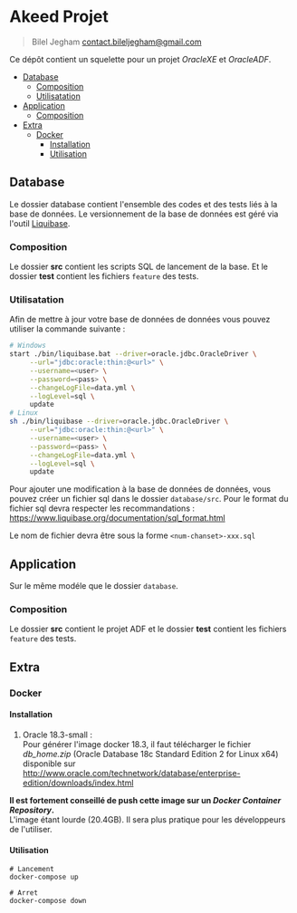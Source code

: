 Akeed Projet  <!-- omit in toc -->
====

> Bilel Jegham <contact.bileljegham@gmail.com>

Ce dépôt contient un squelette pour un projet *OracleXE* et *OracleADF*.

- [Database](#database)
  - [Composition](#composition)
  - [Utilisatation](#utilisatation)
- [Application](#application)
  - [Composition](#composition-1)
- [Extra](#extra)
  - [Docker](#docker)
    - [Installation](#installation)
    - [Utilisation](#utilisation)


## Database

Le dossier database contient l'ensemble des codes et des tests liés à la base de données. Le versionnement de la base de données est géré via l'outil [Liquibase](https://www.liquibase.org/).


### Composition
Le dossier **src** contient les scripts SQL de lancement de la base.
Et le dossier **test** contient les fichiers `feature` des tests.


### Utilisatation
Afin de mettre à jour votre base de données de données vous pouvez utiliser la commande suivante :
```sh
# Windows
start ./bin/liquibase.bat --driver=oracle.jdbc.OracleDriver \
     --url="jdbc:oracle:thin:@<url>" \
     --username=<user> \
     --password=<pass> \
     --changeLogFile=data.yml \
     --logLevel=sql \
     update
# Linux
sh ./bin/liquibase --driver=oracle.jdbc.OracleDriver \
     --url="jdbc:oracle:thin:@<url>" \
     --username=<user> \
     --password=<pass> \
     --changeLogFile=data.yml \
     --logLevel=sql \
     update
```
Pour ajouter une modification à la base de données de données, vous pouvez créer un fichier sql dans le dossier `database/src`. 
Pour le format du fichier sql devra respecter les recommandations : https://www.liquibase.org/documentation/sql_format.html

Le nom de fichier devra être sous la forme `<num-chanset>-xxx.sql`


## Application

Sur le même modéle que le dossier `database`.

### Composition
Le dossier **src** contient le projet ADF et le dossier **test** contient les fichiers `feature` des tests.


## Extra
### Docker
#### Installation
 1. Oracle 18.3-small :    
 Pour générer l'image docker 18.3, il faut télécharger le fichier *db_home.zip*
(Oracle Database 18c Standard Edition 2 for Linux x64) disponible sur http://www.oracle.com/technetwork/database/enterprise-edition/downloads/index.html

**Il est fortement conseillé de push cette image sur un *Docker Container Repository*.**    
 L'image étant lourde (20.4GB). Il sera plus pratique pour les développeurs de l'utiliser.

#### Utilisation

```shell
# Lancement
docker-compose up 

# Arret
docker-compose down
```




